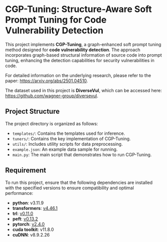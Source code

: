 # CGP-Tuning: Structure-Aware Soft Prompt Tuning for Code Vulnerability Detection

This project implements **CGP-Tuning**, a graph-enhanced soft prompt tuning method designed for **code vulnerability detection**. The approach incorporates graph-based structural information of source code into prompt tuning, enhancing the detection capabilities for security vulnerabilities in code.

For detailed information on the underlying research, please refer to the paper: https://arxiv.org/abs/2501.04510.

The dataset used in this project is **DiverseVul**, which can be accessed here: https://github.com/wagner-group/diversevul.

## Project Structure

The project directory is organized as follows:

- `templates/`: Contains the templates used for inference.
- `tuners/`: Contains the key implementation of CGP-Tuning.
- `utils/`: Includes utility scripts for data preprocessing.
- `example.json`: An example data sample for running.
- `main.py`: The main script that demonstrates how to run CGP-Tuning.

## Requirement

To run this project, ensure that the following dependencies are installed with the specified versions to ensure compatibility and optimal performance:

- **python**: v3.11.9
- **transformers**: [v4.46.1](https://github.com/huggingface/transformers)
- **trl**: [v0.11.0](https://github.com/huggingface/trl)
- **peft**: [v0.13.2](https://github.com/huggingface/peft)
- **pytorch**: [v2.4.0](https://pytorch.org/)
- **cuda toolkit**: v11.8.0  
- **cuDNN**: v8.9.2.26
